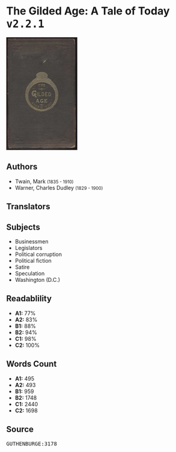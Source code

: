 # The Gilded Age: A Tale of Today <kbd>v2.2.1</kbd>

![](./cover.medium.jpg "")

## Authors


 - Twain, Mark <small>(1835 - 1910)</small>
 - Warner, Charles Dudley <small>(1829 - 1900)</small>

## Translators



## Subjects


 - Businessmen
 - Legislators
 - Political corruption
 - Political fiction
 - Satire
 - Speculation
 - Washington (D.C.)

## Readablility


 - **A1:** 77%
 - **A2:** 83%
 - **B1:** 88%
 - **B2:** 94%
 - **C1:** 98%
 - **C2:** 100%

## Words Count


 - **A1:** 495
 - **A2:** 493
 - **B1:** 959
 - **B2:** 1748
 - **C1:** 2440
 - **C2:** 1698

## Source


<kbd>GUTHENBURGE:3178</kbd>
